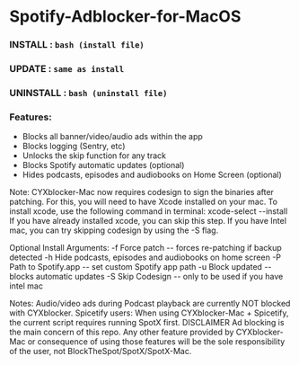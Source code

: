 # Spotify-Adblocker-for-MacOS

### INSTALL : ``` bash (install file) ```          
### UPDATE : ``` same as install ```
### UNINSTALL : ``` bash (uninstall file) ```

### Features:
- Blocks all banner/video/audio ads within the app
- Blocks logging (Sentry, etc)
- Unlocks the skip function for any track
- Blocks Spotify automatic updates (optional)
- Hides podcasts, episodes and audiobooks on Home Screen (optional)

Note:
CYXblocker-Mac now requires codesign to sign the binaries after patching.
For this, you will need to have Xcode installed on your mac.
To install xcode, use the following command in terminal:
xcode-select --install
If you have already installed xcode, you can skip this step.
If you have Intel mac, you can try skipping codesign by using the -S flag.

Optional Install Arguments:
-f Force patch -- forces re-patching if backup detected
-h Hide podcasts, episodes and audiobooks on home screen
-P Path to Spotify.app -- set custom Spotify app path
-u Block updated -- blocks automatic updates
-S Skip Codesign -- only to be used if you have intel mac

Notes:
Audio/video ads during Podcast playback are currently NOT blocked with CYXblocker.
Spicetify users: When using CYXblocker-Mac + Spicetify, the current script requires running SpotX first.
DISCLAIMER
Ad blocking is the main concern of this repo. Any other feature provided by CYXblocker-Mac or consequence of using those features will be the sole responsibility of the user, not BlockTheSpot/SpotX/SpotX-Mac.
